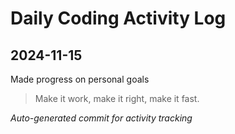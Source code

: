 # Daily Coding Activity Log

## 2024-11-15

Made progress on personal goals

> Make it work, make it right, make it fast.

*Auto-generated commit for activity tracking*
